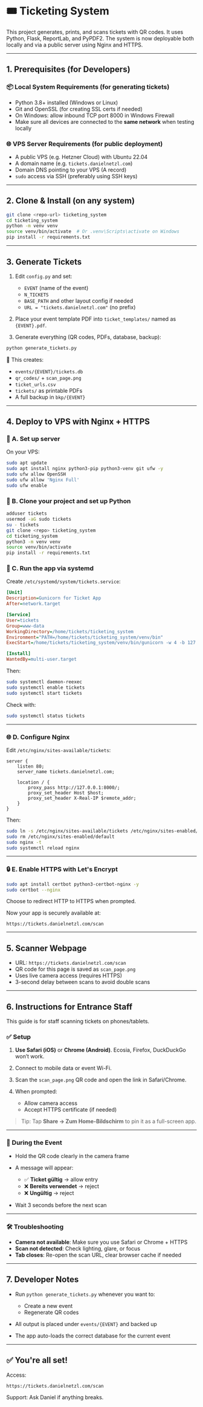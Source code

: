 
# 🎟️ Ticketing System

This project generates, prints, and scans tickets with QR codes. It uses Python, Flask, ReportLab, and PyPDF2. The system is now deployable both locally and via a public server using Nginx and HTTPS.

---

## 1. Prerequisites (for Developers)

### 📦 Local System Requirements (for generating tickets)

- Python 3.8+ installed (Windows or Linux)
- Git and OpenSSL (for creating SSL certs if needed)
- On Windows: allow inbound TCP port 8000 in Windows Firewall
- Make sure all devices are connected to the **same network** when testing locally

### 🌐 VPS Server Requirements (for public deployment)

- A public VPS (e.g. Hetzner Cloud) with Ubuntu 22.04
- A domain name (e.g. `tickets.danielnetzl.com`)
- Domain DNS pointing to your VPS (A record)
- `sudo` access via SSH (preferably using SSH keys)

---

## 2. Clone & Install (on any system)

```bash
git clone <repo-url> ticketing_system
cd ticketing_system
python -m venv venv
source venv/bin/activate  # Or .venv\Scripts\activate on Windows
pip install -r requirements.txt
````

---

## 3. Generate Tickets

1. Edit `config.py` and set:

   * `EVENT` (name of the event)
   * `N_TICKETS`
   * `BASE_PATH` and other layout config if needed
   * `URL = "tickets.danielnetzl.com"` (no prefix)

2. Place your event template PDF into `ticket_templates/` named as `{EVENT}.pdf`.

3. Generate everything (QR codes, PDFs, database, backup):

```bash
python generate_tickets.py
```

🎉 This creates:

* `events/{EVENT}/tickets.db`
* `qr_codes/` + `scan_page.png`
* `ticket_urls.csv`
* `tickets/` as printable PDFs
* A full backup in `bkp/{EVENT}`

---

## 4. Deploy to VPS with Nginx + HTTPS

### 🔐 A. Set up server

On your VPS:

```bash
sudo apt update
sudo apt install nginx python3-pip python3-venv git ufw -y
sudo ufw allow OpenSSH
sudo ufw allow 'Nginx Full'
sudo ufw enable
```

### 📁 B. Clone your project and set up Python

```bash
adduser tickets
usermod -aG sudo tickets
su - tickets
git clone <repo> ticketing_system
cd ticketing_system
python3 -m venv venv
source venv/bin/activate
pip install -r requirements.txt
```

### 🚀 C. Run the app via systemd

Create `/etc/systemd/system/tickets.service`:

```ini
[Unit]
Description=Gunicorn for Ticket App
After=network.target

[Service]
User=tickets
Group=www-data
WorkingDirectory=/home/tickets/ticketing_system
Environment="PATH=/home/tickets/ticketing_system/venv/bin"
ExecStart=/home/tickets/ticketing_system/venv/bin/gunicorn -w 4 -b 127.0.0.1:8000 app:app

[Install]
WantedBy=multi-user.target
```

Then:

```bash
sudo systemctl daemon-reexec
sudo systemctl enable tickets
sudo systemctl start tickets
```

Check with:

```bash
sudo systemctl status tickets
```

---

### 🌐 D. Configure Nginx

Edit `/etc/nginx/sites-available/tickets`:

```nginx
server {
    listen 80;
    server_name tickets.danielnetzl.com;

    location / {
        proxy_pass http://127.0.0.1:8000/;
        proxy_set_header Host $host;
        proxy_set_header X-Real-IP $remote_addr;
    }
}
```

Then:

```bash
sudo ln -s /etc/nginx/sites-available/tickets /etc/nginx/sites-enabled/
sudo rm /etc/nginx/sites-enabled/default
sudo nginx -t
sudo systemctl reload nginx
```

---

### 🔒 E. Enable HTTPS with Let's Encrypt

```bash
sudo apt install certbot python3-certbot-nginx -y
sudo certbot --nginx
```

Choose to redirect HTTP to HTTPS when prompted.

Now your app is securely available at:

```
https://tickets.danielnetzl.com/scan
```

---

## 5. Scanner Webpage

* URL: `https://tickets.danielnetzl.com/scan`
* QR code for this page is saved as `scan_page.png`
* Uses live camera access (requires HTTPS)
* 3-second delay between scans to avoid double scans

---

## 6. Instructions for Entrance Staff

This guide is for staff scanning tickets on phones/tablets.

### ✅ Setup

1. **Use Safari (iOS)** or **Chrome (Android)**. Ecosia, Firefox, DuckDuckGo won’t work.
2. Connect to mobile data or event Wi-Fi.
3. Scan the `scan_page.png` QR code and open the link in Safari/Chrome.
4. When prompted:

   * Allow camera access
   * Accept HTTPS certificate (if needed)

> Tip: Tap **Share → Zum Home-Bildschirm** to pin it as a full-screen app.

---

### 🎯 During the Event

* Hold the QR code clearly in the camera frame
* A message will appear:

  * ✅ **Ticket gültig** → allow entry
  * ❌ **Bereits verwendet** → reject
  * ❌ **Ungültig** → reject
* Wait 3 seconds before the next scan

---

### 🛠 Troubleshooting

* **Camera not available**: Make sure you use Safari or Chrome + HTTPS
* **Scan not detected**: Check lighting, glare, or focus
* **Tab closes**: Re-open the scan URL, clear browser cache if needed

---

## 7. Developer Notes

* Run `python generate_tickets.py` whenever you want to:

  * Create a new event
  * Regenerate QR codes
* All output is placed under `events/{EVENT}` and backed up
* The app auto-loads the correct database for the current event

---

## ✅ You're all set!

Access:

```
https://tickets.danielnetzl.com/scan
```

Support: Ask Daniel if anything breaks.